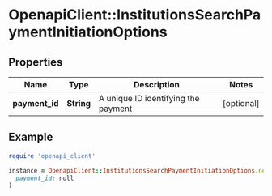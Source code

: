 # OpenapiClient::InstitutionsSearchPaymentInitiationOptions

## Properties

| Name | Type | Description | Notes |
| ---- | ---- | ----------- | ----- |
| **payment_id** | **String** | A unique ID identifying the payment | [optional] |

## Example

```ruby
require 'openapi_client'

instance = OpenapiClient::InstitutionsSearchPaymentInitiationOptions.new(
  payment_id: null
)
```

